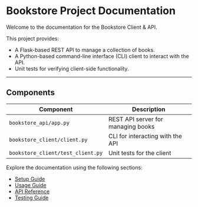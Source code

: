 # Bookstore Project Documentation

Welcome to the documentation for the Bookstore Client & API.

This project provides:
- A Flask-based REST API to manage a collection of books.
- A Python-based command-line interface (CLI) client to interact with the API.
- Unit tests for verifying client-side functionality.

---

## Components

| Component | Description |
|----------|-------------|
| `bookstore_api/app.py` | REST API server for managing books |
| `bookstore_client/client.py` | CLI for interacting with the API |
| `bookstore_client/test_client.py` | Unit tests for the client |

Explore the documentation using the following sections:

- [Setup Guide](setup.md)
- [Usage Guide](usage.md)
- [API Reference](api.md)
- [Testing Guide](testing.md)

